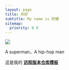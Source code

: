 ```yaml
---
layout: page
title: 你好
subtitle: My name is 阿健
sitemap:
  priority: 0.9
---
```


<img src="{{ '/assets/img/hip-hop.png' | prepend: site.baseurl }}" id="about-img">

<div id="describe-text">
	<p>A superman，A hip-hop man</p>
	<p>这是我的 <strong> <a href="https://github.com/knhash/Pudhina"> 远程版本仓库模板</a> </strong></p>
</div>